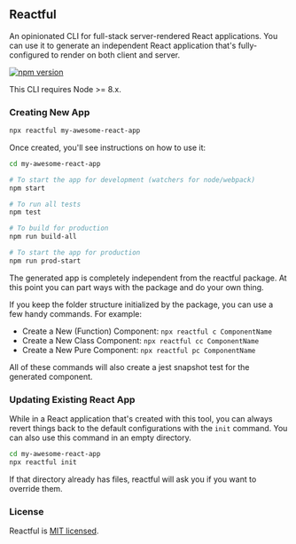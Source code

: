 ## Reactful

An opinionated CLI for full-stack server-rendered React applications. You can use it to generate an independent React application that's fully-configured to render on both client and server.

[![npm version](https://badge.fury.io/js/reactful.svg)](https://badge.fury.io/js/reactful)

This CLI requires Node >= 8.x.

### Creating New App

```sh
npx reactful my-awesome-react-app
```

Once created, you'll see instructions on how to use it:

```sh
cd my-awesome-react-app

# To start the app for development (watchers for node/webpack)
npm start

# To run all tests
npm test

# To build for production
npm run build-all

# To start the app for production
npm run prod-start
```

The generated app is completely independent from the reactful package. At this point you can part ways with the package and do your own thing.

If you keep the folder structure initialized by the package, you can use a few handy commands. For example:

- Create a New (Function) Component: `npx reactful c ComponentName`
- Create a New Class Component: `npx reactful cc ComponentName`
- Create a New Pure Component: `npx reactful pc ComponentName`

All of these commands will also create a jest snapshot test for the generated component.

### Updating Existing React App

While in a React application that's created with this tool, you can always revert things back to the default configurations with the `init` command. You can also use this command in an empty directory.

```sh
cd my-awesome-react-app
npx reactful init
```

If that directory already has files, reactful will ask you if you want to override them.

### License

Reactful is [MIT licensed](./LICENSE).
